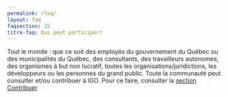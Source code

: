 ```yaml
---
permalink: /faq/
layout: faq
faqsection: 15
titre-faq: Qui peut participer? 
---
```


Tout le monde : que ce soit des employés du gouvernement du Québec ou des municipalités du Québec, des consultants, des travailleurs autonomes, des organismes à but non lucratif, toutes les organisations/juridictions, les développeurs ou les personnes du grand public. Toute la communauté peut consulter et/ou contribuer à IGO. Pour ce faire, consulter la [section Contribuer](/site-web/contribuer).

